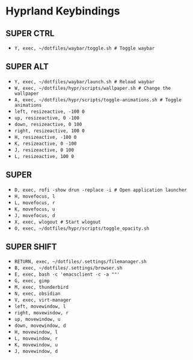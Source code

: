 # Hyprland Keybindings

## SUPER CTRL
- `Y, exec, ~/dotfiles/waybar/toggle.sh # Toggle waybar`

## SUPER ALT
- `Y, exec, ~/dotfiles/waybar/launch.sh # Reload waybar`
- `W, exec, ~/dotfiles/hypr/scripts/wallpaper.sh # Change the wallpaper`
- `A, exec, ~/dotfiles/hypr/scripts/toggle-animations.sh # Toggle animations`
- `left, resizeactive, -100 0`
- `up, resizeactive, 0 -100`
- `down, resizeactive, 0 100`
- `right, resizeactive, 100 0`
- `H, resizeactive, -100 0`
- `K, resizeactive, 0 -100`
- `J, resizeactive, 0 100`
- `L, resizeactive, 100 0`

## SUPER
- `D, exec, rofi -show drun -replace -i # Open application launcher`
- `H, movefocus, l`
- `L, movefocus, r`
- `K, movefocus, u`
- `J, movefocus, d`
- `X, exec, wlogout # Start wlogout`
- `O, exec, ~/dotfiles/hypr/scripts/toggle_opacity.sh`

## SUPER SHIFT
- `RETURN, exec, ~/dotfiles/.settings/filemanager.sh`
- `B, exec, ~/dotfiles/.settings/browser.sh`
- `E, exec, bash -c 'emacsclient -c -a ""'`
- `G, exec, gimp`
- `M, exec, thunderbird`
- `N, exec, obsidian`
- `V, exec, virt-manager`
- `left, movewindow, l`
- `right, movewindow, r`
- `up, movewindow, u`
- `down, movewindow, d`
- `H, movewindow, l`
- `L, movewindow, r`
- `K, movewindow, u`
- `J, movewindow, d`

